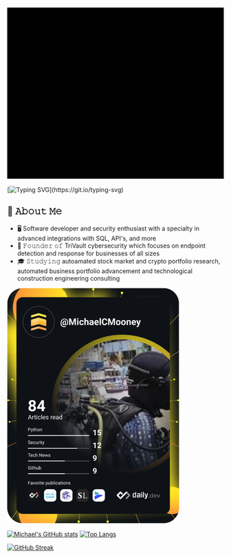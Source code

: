 <!--
[![Typing SVG](https://readme-typing-svg.herokuapp.com/?lines=Hi+There!+👋;Welcome+to+my+profile!&center=true)](https://git.io/typing-svg)
-->

<p align="center">
  <img src="https://github.com/MichaelCMooney/MichaelCMooney/blob/main/AboutMe.gif" alt="Michael Mooney's About Me"></img>
</p>


[![Typing SVG](https://readme-typing-svg.herokuapp.com/?lines=Hi+There!+👋;Welcome+to+my+profile!)](https://git.io/typing-svg)

<!--

- 🔭 I’m currently working on ...
- 🌱 I’m currently learning ...
- 👯 I’m looking to collaborate on ...
- 🤔 I’m looking for help with ...
- 💬 Ask me about ...
- 📫 How to reach me: ...
- ⚡ Fun fact: ...
-->



## :book: 𝙰𝚋𝚘𝚞𝚝 𝙼𝚎
- 🖥 Software developer and security enthusiast with a specialty in advanced integrations with SQL, API's, and more
- 💼 𝙵𝚘𝚞𝚗𝚍𝚎𝚛 𝚘𝚏 TriVault cybersecurity which focuses on endpoint detection and response for businesses of all sizes
- 🎓 𝚂𝚝𝚞𝚍𝚢𝚒𝚗𝚐 autoamated stock market and crypto portfolio research, automated business portfolio advancement and technological construction engineering consulting




<a href="https://app.daily.dev/MichaelCMooney"><img src="https://github.com/MichaelCMooney/MichaelCMooney/blob/main/devcard.svg" width="400" alt="Michael Mooney's Dev Card"/></a>

[![Michael's GitHub stats](https://github-readme-stats.vercel.app/api?username=MichaelCMooney&theme=dark)](https://github.com/anuraghazra/github-readme-stats) [![Top Langs](https://github-readme-stats.vercel.app/api/top-langs/?username=MichaelCMooney&theme=dark)](https://github.com/anuraghazra/github-readme-stats)

[![GitHub Streak](https://github-readme-streak-stats.herokuapp.com/?user=MichaelCMooney&center=true&theme=dark)](https://git.io/streak-stats)
